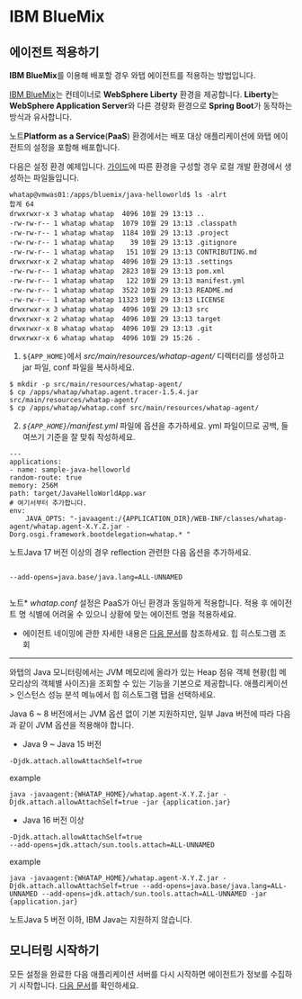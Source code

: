 IBM BlueMix
===========

에이전트 적용하기[​](#에이전트-적용하기 "에이전트 적용하기에 대한 직접 링크")
----------------------------------------------

**IBM BlueMix**를 이용해 배포할 경우 와탭 에이전트를 적용하는 방법입니다.

[IBM BlueMix](https://console.bluemix.net/docs/apps/index.html%E2%80%8B)는 컨테이너로 **WebSphere Liberty** 환경을 제공합니다. **Liberty**는 **WebSphere Application Server**와 다른 경량화 환경으로 **Spring Boot**가 동작하는 방식과 유사합니다.

노트**Platform as a Service**(**PaaS**) 환경에서는 배포 대상 애플리케이션에 와탭 에이전트의 설정을 포함해 배포합니다.

다음은 설정 환경 예제입니다. [가이드](https://cloud.ibm.com/docs)에 따른 환경을 구성할 경우 로컬 개발 환경에서 생성하는 파일들입니다.


```
whatap@vmwas01:/apps/bluemix/java-helloworld$ ls -alrt  
합계 64  
drwxrwxr-x 3 whatap whatap  4096 10월 29 13:13 ..  
-rw-rw-r-- 1 whatap whatap  1079 10월 29 13:13 .classpath  
-rw-rw-r-- 1 whatap whatap  1184 10월 29 13:13 .project  
-rw-rw-r-- 1 whatap whatap    39 10월 29 13:13 .gitignore  
-rw-rw-r-- 1 whatap whatap   151 10월 29 13:13 CONTRIBUTING.md  
drwxrwxr-x 2 whatap whatap  4096 10월 29 13:13 .settings  
-rw-rw-r-- 1 whatap whatap  2823 10월 29 13:13 pom.xml  
-rw-rw-r-- 1 whatap whatap   122 10월 29 13:13 manifest.yml  
-rw-rw-r-- 1 whatap whatap  3522 10월 29 13:13 README.md  
-rw-rw-r-- 1 whatap whatap 11323 10월 29 13:13 LICENSE  
drwxrwxr-x 3 whatap whatap  4096 10월 29 13:13 src  
drwxrwxr-x 2 whatap whatap  4096 10월 29 13:13 target  
drwxrwxr-x 8 whatap whatap  4096 10월 29 13:13 .git  
drwxrwxr-x 6 whatap whatap  4096 10월 29 15:26 .  

```
1. `${APP_HOME}`에서 *src/main/resources/whatap-agent/* 디렉터리를 생성하고 jar 파일, conf 파일을 복사하세요.


```
$ mkdir -p src/main/resources/whatap-agent/  
$ cp /apps/whatap/whatap.agent.tracer-1.5.4.jar src/main/resources/whatap-agent/  
$ cp /apps/whatap/whatap.conf src/main/resources/whatap-agent/  

```
2. *`${APP_HOME}`/manifest.yml* 파일에 옵션을 추가하세요. yml 파일이므로 공백, 들여쓰기 기준을 잘 맞춰 작성하세요.


```
---  
applications:  
- name: sample-java-helloworld  
random-route: true  
memory: 256M  
path: target/JavaHelloWorldApp.war  
# 여기서부터 추가합니다.  
env:  
    JAVA_OPTS: "-javaagent:/{APPLICATION_DIR}/WEB-INF/classes/whatap-agent/whatap.agent-X.Y.Z.jar -Dorg.osgi.framework.bootdelegation=whatap.* "  

```

노트Java 17 버전 이상의 경우 reflection 관련한 다음 옵션을 추가하세요.


```
  
--add-opens=java.base/java.lang=ALL-UNNAMED  
  

```
노트* *whatap.conf* 설정은 PaaS가 아닌 환경과 동일하게 적용합니다. 적용 후 에이전트 명 식별에 어려울 수 있으니 상황에 맞는 에이전트 명을 적용하세요.
* 에이전트 네이밍에 관한 자세한 내용은 [다음 문서](/java/agent-name)를 참조하세요.
힙 히스토그램 조회[​](#힙-히스토그램-조회 "힙 히스토그램 조회에 대한 직접 링크")
-------------------------------------------------

와탭의 Java 모니터링에서는 JVM 메모리에 올라가 있는 Heap 점유 객체 현황(힙 메모리상의 객체별 사이즈)을 조회할 수 있는 기능을 기본으로 제공합니다. 애플리케이션 > 인스턴스 성능 분석 메뉴에서 힙 히스토그램 탭을 선택하세요.

Java 6 ~ 8 버전에서는 JVM 옵션 없이 기본 지원하지만, 일부 Java 버전에 따라 다음과 같이 JVM 옵션을 적용해야 합니다.

* Java 9 ~ Java 15 버전


```
-Djdk.attach.allowAttachSelf=true  

```
example
```
java -javaagent:{WHATAP_HOME}/whatap.agent-X.Y.Z.jar -Djdk.attach.allowAttachSelf=true -jar {application.jar}  

```
* Java 16 버전 이상


```
-Djdk.attach.allowAttachSelf=true  
--add-opens=jdk.attach/sun.tools.attach=ALL-UNNAMED  

```
example
```
java -javaagent:{WHATAP_HOME}/whatap.agent-X.Y.Z.jar -Djdk.attach.allowAttachSelf=true --add-opens=java.base/java.lang=ALL-UNNAMED --add-opens=jdk.attach/sun.tools.attach=ALL-UNNAMED -jar {application.jar}  

```

노트Java 5 버전 이하, IBM Java는 지원하지 않습니다.

모니터링 시작하기[​](#모니터링-시작하기 "모니터링 시작하기에 대한 직접 링크")
----------------------------------------------

모든 설정을 완료한 다음 애플리케이션 서버를 다시 시작하면 에이전트가 정보를 수집하기 시작합니다. [다음 문서](/java/install-check)를 확인하세요.

